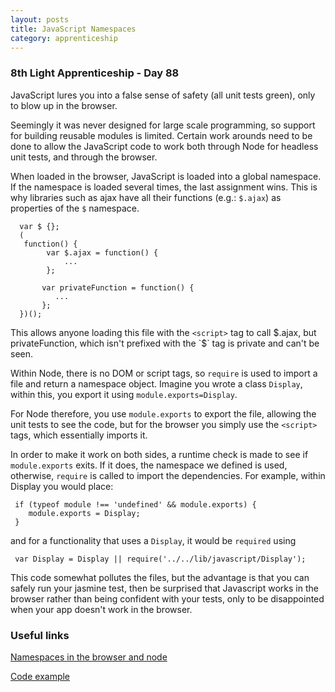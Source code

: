 ```yaml
---
layout: posts
title: JavaScript Namespaces
category: apprenticeship
---
```

### 8th Light Apprenticeship - Day 88

JavaScript lures you into a false sense of safety (all unit tests green), only to blow up in the browser. 

Seemingly it was never designed for large scale programming, so support for building reusable modules is limited. Certain work arounds need to be done to allow the JavaScript code to work both through Node for headless unit tests, and through the browser.

<!--break--> 

When loaded in the browser, JavaScript is loaded into a global namespace. If the namespace is loaded several times, the last assignment wins. This is why libraries such as ajax have all their functions (e.g.: `$.ajax`) as properties of the `$` namespace.

      var $ {};
      (
       function() {
            var $.ajax = function() {
                ...      
            };
            
           var privateFunction = function() {
              ...
           }; 
      })();

This allows anyone loading this file with the `<script>` tag to call $.ajax, but privateFunction, which isn't prefixed with the `$` tag is private and can't be seen.

Within Node, there is no DOM or script tags, so `require` is used to import a file and return a namespace object. Imagine you wrote a class `Display`, within this, you export it using `module.exports=Display`.

For Node therefore, you use `module.exports` to export the file, allowing the unit tests to see the code, but for the browser you simply use the `<script>` tags, which essentially imports it.

In order to make it work on both sides, a runtime check is made to see if `module.exports` exits. If it does, the namespace we defined is used, otherwise, `require` is called to import the dependencies. For example, within Display you would place:


     if (typeof module !== 'undefined' && module.exports) {
        module.exports = Display;
     }

and for a functionality that uses a `Display`, it would be `required` using

     var Display = Display || require('../../lib/javascript/Display');

This code somewhat pollutes the files, but the advantage is that you can safely run your jasmine test, then be surprised that Javascript works in the browser rather than being confident with your tests, only to be disappointed when your app doesn't work in the browser.

### Useful links

[Namespaces in the browser and node](https://github.com/evanj/js-module-experiments/blob/master/node_and_browser/mylib_test.js)

[Code example](http://www.evanjones.ca/js-modules.html)

